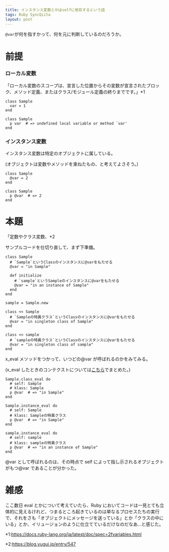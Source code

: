 ```yaml
---
title: インスタンス変数とかはselfに依存するという話
tags: Ruby SyncQiita
layout: post
---
```


`@var`が何を指すかって、何を元に判断しているのだろうか。

# 前提

### ローカル変数

「ローカル変数のスコープは、宣言した位置からその変数が宣言されたブロック、メソッド定義、またはクラス/モジュール定義の終りまでです。」\*1

    class Sample
      var = 1
    end

    class Sample
      p var  # => undefined local variable or method `var'
    end

### インスタンス変数

インスタンス変数は特定のオブジェクトに属している。

(オブジェクトは変数やメソッドを束ねたもの、と考えてよさそう。)

    class Sample
      @var = 2
    end

    class Sample
      p @var  # => 2
    end

# 本題

「定数やクラス変数、\*2

サンプルコードを仕切り直して、まず下準備。

    class Sample
      # `Sample`というClassのインスタンスに@varをもたせる
      @var = "in Sample"

      def initialize
        # `sample`というSampleのインスタンスに@varをもたせる
        @var = "in an instance of Sample"
      end
    end

    sample = Sample.new

    class << Sample
      # `Sampleの特異クラス`というClassのインスタンスに@varをもたせる
      @var = "in singleton class of Sample"
    end

    class << sample
      # `sampleの特異クラス`というClassのインスタンスに@varをもたせる
      @var = "in singleton class of sample"
    end

x_eval メソッドをつかって、いつどの@var が呼ばれるのかをみてみる。

(x_eval したときのコンテクストについては[こちら](https://tamani.hatenadiary.jp/entry/2019/08/05/232812)でまとめた。)

    Sample.class_eval do
      # self: Sample
      # klass: Sample
      p @var  # => "in Sample"
    end

    Sample.instance_eval do
      # self: Sample
      # klass: Sampleの特異クラス
      p @var  # => "in Sample"
    end

    sample.instance_eval do
      # self: sample
      # klass: sampleの特異クラス
      p @var  # => "in an instance of Sample"
    end

@var として呼ばれるのは、その時点で self によって指し示されるオブジェクトがもつ@var であることが分かった。

# 雑感

ここ数日 eval とかについて考えていたら、Ruby においてコードは一見とても立体的に見えるけれど、つまるところ起きているのは単なるプロセスたちの実行で、それをさも「オブジェクトにメッセージを送っている」とか「クラスの中にいる」とか、イリュージョンのように仕立てているだけなのだなあ…と感じた。

\*1:<https://docs.ruby-lang.org/ja/latest/doc/spec=2fvariables.html>

\*2:<https://blog.yugui.jp/entry/547>
